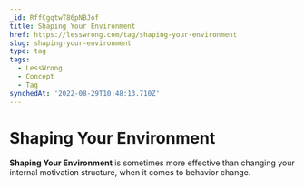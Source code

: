 ```yaml
---
_id: RffCgqtwT86pNBJof
title: Shaping Your Environment
href: https://lesswrong.com/tag/shaping-your-environment
slug: shaping-your-environment
type: tag
tags:
  - LessWrong
  - Concept
  - Tag
synchedAt: '2022-08-29T10:48:13.710Z'
---
```


# Shaping Your Environment

**Shaping Your Environment** is sometimes more effective than changing your internal motivation structure, when it comes to behavior change.
